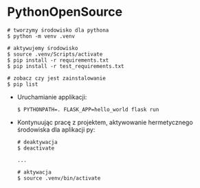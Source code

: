 # PythonOpenSource

  ```
  # tworzymy środowisko dla pythona
  $ python -m venv .venv

  # aktywujemy środowisko
  $ source .venv/Scripts/activate
  $ pip install -r requirements.txt
  $ pip install -r test_requirements.txt

  # zobacz czy jest zainstalowanie
  $ pip list
  ```

- Uruchamianie applikacji:

  ```
  $ PYTHONPATH=. FLASK_APP=hello_world flask run
  ```

- Kontynuując pracę z projektem, aktywowanie hermetycznego środowiska dla aplikacji py:

  ```
  # deaktywacja
  $ deactivate
  ```

  ```
  ...

  # aktywacja 
  $ source .venv/bin/activate
  ```
